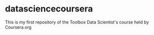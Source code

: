 datasciencecoursera
===================

This is my first repository of the Toolbox Data Scientist's course held by Coursera.org
